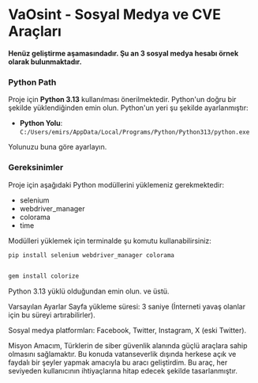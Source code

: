 # VaOsint - Sosyal Medya ve CVE Araçları

**Henüz geliştirme aşamasındadır. Şu an 3 sosyal medya hesabı örnek olarak bulunmaktadır.**

### Python Path
Proje için **Python 3.13** kullanılması önerilmektedir. Python'un doğru bir şekilde yüklendiğinden emin olun. Python'un yeri şu şekilde ayarlanmıştır:
- **Python Yolu**: `C:/Users/emirs/AppData/Local/Programs/Python/Python313/python.exe`

Yolunuzu buna göre ayarlayın.

### Gereksinimler
Proje için aşağıdaki Python modüllerini yüklemeniz gerekmektedir:

- selenium
- webdriver_manager
- colorama
- time

Modülleri yüklemek için terminalde şu komutu kullanabilirsiniz:

```bash
pip install selenium webdriver_manager colorama
```

```bash

gem install colorize

```

Python 3.13 yüklü olduğundan emin olun. ve üstü.

Varsayılan Ayarlar
Sayfa yükleme süresi: 3 saniye (İnterneti yavaş olanlar için bu süreyi artırabilirler).

Sosyal medya platformları: Facebook, Twitter, Instagram, X (eski Twitter).

Misyon
Amacım, Türklerin de siber güvenlik alanında güçlü araçlara sahip olmasını sağlamaktır. Bu konuda vatanseverlik dışında herkese açık ve faydalı bir şeyler yapmak amacıyla bu aracı geliştirdim. Bu araç, her seviyeden kullanıcının ihtiyaçlarına hitap edecek şekilde tasarlanmıştır.

